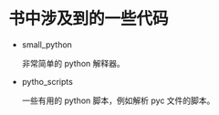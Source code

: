 # 书中涉及到的一些代码

- small_python

    非常简单的 python 解释器。

- pytho_scripts

    一些有用的 python 脚本，例如解析 pyc 文件的脚本。